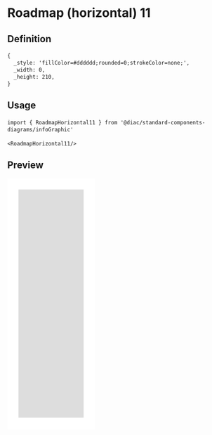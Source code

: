 # Roadmap (horizontal) 11

## Definition

```
{
  _style: 'fillColor=#dddddd;rounded=0;strokeColor=none;',
  _width: 0,
  _height: 210,
}
```

## Usage

```
import { RoadmapHorizontal11 } from '@diac/standard-components-diagrams/infoGraphic'

<RoadmapHorizontal11/>
```

## Preview

<img src="./roadmap-horizontal-11.png" width="200"/>

